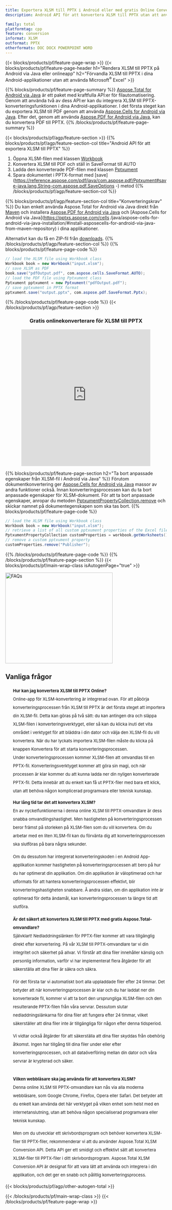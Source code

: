 ```yaml
---
title: Exportera XLSM till PPTX i Android eller med gratis Online Converter
description: Android API för att konvertera XLSM till PPTX utan att använda Microsoft Word eller online. Testa gratis XLSM till PPTX online-omvandlare snabbt innan du integrerar koden.

family: total
platformtag: cpp
feature: conversion
informat: XLSM
outformat: PPTX
otherformats: DOC DOCX POWERPOINT WORD
---
```

{{< blocks/products/pf/feature-page-wrap >}}
{{< blocks/products/pf/feature-page-header h1="Rendera XLSM till PPTX på Android via Java eller onlineapp" h2="Förvandla XLSM till PPTX i dina Android-applikationer utan att använda Microsoft<sup>&reg;</sup> Excel" >}}

{{% blocks/products/pf/feature-page-summary %}}
[Aspose.Total for Android via Java](https://products.aspose.com/total/android-java/) är ett paket med kraftfulla API:er för filautomatisering. Genom att använda två av dess API:er kan du integrera XLSM till PPTX-konverteringsfunktionen i dina Android-applikationer. I det första steget kan du exportera XLSM till PDF genom att använda [Aspose.Cells for Android via Java](https://products.aspose.com/cells/android-java/). Efter det, genom att använda [Aspose.PDF for Android via Java](https://products.aspose.com/pdf/android-java/), kan du konvertera PDF till PPTX. 
{{% /blocks/products/pf/feature-page-summary  %}}

{{< blocks/products/pf/agp/feature-section >}}
{{% blocks/products/pf/agp/feature-section-col title="Android API för att exportera XLSM till PPTX" %}}
1. Öppna XLSM-filen med klassen [Workbook](https://reference.aspose.com/cells/java/com.aspose.cells/Workbook)
2. Konvertera XLSM till PDF och ställ in SaveFormat till AUTO
3. Ladda den konverterade PDF-filen med klassen [Pptxument](https://reference.aspose.com/pdf/java/com.aspose.pdf/Pptxument)
4. Spara dokumentet i PPTX-format med [save](https://reference.aspose.com/pdf/java/com.aspose.pdf/Pptxument#save-java.lang.String-com.aspose.pdf.SaveOptions -) metod
{{% /blocks/products/pf/agp/feature-section-col %}}

{{% blocks/products/pf/agp/feature-section-col title="Konverteringskrav" %}}
Du kan enkelt använda Aspose.Total for Android via Java direkt från [Maven](https://releases.aspose.com/total/java/) och installera [Aspose.PDF for Android via Java](https://pptxs.aspose.com/pdf/androidjava/installation/) och [Aspose.Cells for Android via Java](https://pptxs.aspose.com/cells /java/aspose-cells-for-android-via-java-installation/#install-asposecells-for-android-via-java-from-maven-repository) i dina applikationer.

Alternativt kan du få en ZIP-fil från [downloads](https://releases.aspose.comtotal/androidjava).
{{% /blocks/products/pf/agp/feature-section-col %}}
{{% blocks/products/pf/feature-page-code %}}

```java
// load the XLSM file using Workbook class
Workbook book = new Workbook("input.xlsm");
// save XLSM as PDF
book.save("pdfOutput.pdf", com.aspose.cells.SaveFormat.AUTO);
// load the PDF file using Pptxument class
Pptxument pptxument = new Pptxument("pdfOutput.pdf");
// save pptxument in PPTX format
pptxument.save("output.pptx", com.aspose.pdf.SaveFormat.Pptx);    
```


{{% /blocks/products/pf/feature-page-code %}}
{{< /blocks/products/pf/agp/feature-section >}}

<div class="container-fluid agp-content bg-white aboutfile box-1 vh100 section nopbtm">
<div class=container>
<div class=row>
<div class="demobox tc col-md-12 padding-0" align="center">

<h3>Gratis onlinekonverterare för XLSM till PPTX</h3>

<iframe title="xlsm till pptx Conversion Online Tool" style="border: none; height: 426px;" scrolling="no" src="https://widgets.aspose.cloud/total-conversion/?to=pptx&from=xlsm" id="child-iframe" width="80%"></iframe>

</div></div>
</div></div>

{{% blocks/products/pf/feature-page-section  h2="Ta bort anpassade egenskaper från XLSM-fil i Android via Java" %}}
Förutom dokumentkonvertering ger [Aspose.Cells for Android via Java](https://products.aspose.com/cells/android-java/) massor av andra funktioner också. Innan konverteringsprocessen kan du ta bort anpassade egenskaper för XLSM-dokument. För att ta bort anpassade egenskaper, anropar du metoden [PptxumentPropertyCollection.remove](https://reference.aspose.com/cells/java/com.aspose.cells/pptxumentpropertycollection#remove(java.lang.String)) och skickar namnet på dokumentegenskapen som ska tas bort.
{{% blocks/products/pf/feature-page-code %}}

```java
// load the XLSM file using Workbook class
Workbook book = new Workbook("input.xlsm");
// retrieve a list of all custom pptxument properties of the Excel file
PptxumentPropertyCollection customProperties = workbook.getWorksheets().getCustomPptxumentProperties();
// remove a custom pptxument property
customProperties.remove("Publisher"); 
```

{{% /blocks/products/pf/feature-page-code  %}}
{{% /blocks/products/pf/feature-page-section %}}
{{< blocks/products/pf/main-wrap-class isAutogenPage="true" >}}
<style>.howtolist li{margin-right: 0!important;line-height: 26px;position: relative;margin-bottom: 10px;font-size: 13px;list-style-type: none;}</style>
<div class="col-md-12 tl bg-gray-dark howtolist section">
  <a class="anchor" name="faqpage"></a>
  <div class="container tl dflex" itemscope="" itemtype="https://schema.org/FAQPage">
      <div class="col-md-4 howtosectiongfx">
          <img class="social-panel-hide-on-mobile" src="https://www.groupdocs.cloud/templates/brand/images/groupdocs/conversion/groupdocs_conversion-brand.png" alt="FAQs" width="335" height="283">
      </div>
      <div class="howtosection col-md-8">
          <div>
              <h2>Vanliga frågor</h2>
              <ul>
                  <li itemscope="" itemprop="mainEntity" itemtype="https://schema.org/Question">
                      <div>
                          <span itemprop="name"><b>Hur kan jag konvertera XLSM till PPTX Online?</b></span>
                      </div>
                      <div itemscope="" itemprop="acceptedAnswer" itemtype="https://schema.org/Answer">
                          <span itemprop="text">Online-app för XLSM-konvertering är integrerad ovan. För att påbörja konverteringsprocessen från XLSM till PPTX är det första steget att importera din XLSM-fil. Detta kan göras på två sätt: du kan antingen dra och släppa XLSM-filen i konverteringsverktyget, eller så kan du klicka inuti det vita området i verktyget för att bläddra i din dator och välja den XLSM-fil du vill konvertera. När du har lyckats importera XLSM-filen måste du klicka på knappen Konvertera för att starta konverteringsprocessen. <br />
Under konverteringsprocessen kommer XLSM-filen att omvandlas till en PPTX-fil. Konverteringsverktyget kommer att göra sin magi, och när processen är klar kommer du att kunna ladda ner din nyligen konverterade PPTX-fil. Detta innebär att du enkelt kan få ut PPTX-filer med bara ett klick, utan att behöva någon komplicerad programvara eller teknisk kunskap.</span>
                      </div>
                  </li>
                  <li itemscope="" itemprop="mainEntity" itemtype="https://schema.org/Question">
                      <div>
                          <span itemprop="name"><b>Hur lång tid tar det att konvertera XLSM?</b></span>
                      </div>
                      <div itemscope="" itemprop="acceptedAnswer" itemtype="https://schema.org/Answer">
                          <span itemprop="text">En av nyckelfunktionerna i denna online XLSM till PPTX-omvandlare är dess snabba omvandlingshastighet. Men hastigheten på konverteringsprocessen beror främst på storleken på XLSM-filen som du vill konvertera. Om du arbetar med en liten XLSM-fil kan du förvänta dig att konverteringsprocessen ska slutföras på bara några sekunder.<br />

Om du dessutom har integrerat konverteringskoden i en Android App-applikation kommer hastigheten på konverteringsprocessen att bero på hur du har optimerat din applikation. Om din applikation är väloptimerad och har utformats för att hantera konverteringsprocessen effektivt, blir konverteringshastigheten snabbare. Å andra sidan, om din applikation inte är optimerad för detta ändamål, kan konverteringsprocessen ta längre tid att slutföra.</span>
                      </div>
                  </li>
                  <li itemscope="" itemprop="mainEntity" itemtype="https://schema.org/Question">
                      <div>
                          <span itemprop="name"><b>Är det säkert att konvertera XLSM till PPTX med gratis Aspose.Total-omvandlare?</b></span>
                      </div>
                      <div itemscope="" itemprop="acceptedAnswer" itemtype="https://schema.org/Answer">
                          <span itemprop="text">Självklart! Nedladdningslänken för PPTX-filer kommer att vara tillgänglig direkt efter konvertering. På vår XLSM till PPTX-omvandlare tar vi din integritet och säkerhet på allvar. Vi förstår att dina filer innehåller känslig och personlig information, varför vi har implementerat flera åtgärder för att säkerställa att dina filer är säkra och säkra.<br />

För det första tar vi automatiskt bort alla uppladdade filer efter 24 timmar. Det betyder att när konverteringsprocessen är klar och du har laddat ner din konverterade fil, kommer vi att ta bort den ursprungliga XLSM-filen och den resulterande PPTX-filen från våra servrar. Dessutom slutar nedladdningslänkarna för dina filer att fungera efter 24 timmar, vilket säkerställer att dina filer inte är tillgängliga för någon efter denna tidsperiod.<br />

Vi vidtar också åtgärder för att säkerställa att dina filer skyddas från obehörig åtkomst. Ingen har tillgång till dina filer under eller efter konverteringsprocessen, och all dataöverföring mellan din dator och våra servrar är krypterad och säker.</span>
                      </div>
                  </li>                 
                  <li itemscope="" itemprop="mainEntity" itemtype="https://schema.org/Question">
                      <div>
                          <span itemprop="name"><b>Vilken webbläsare ska jag använda för att konvertera XLSM?</b></span>
                      </div>
                      <div itemscope="" itemprop="acceptedAnswer" itemtype="https://schema.org/Answer">
                          <span itemprop="text">Denna online XLSM till PPTX-omvandlare kan nås via alla moderna webbläsare, som Google Chrome, Firefox, Opera eller Safari. Det betyder att du enkelt kan använda det här verktyget på vilken enhet som helst med en internetanslutning, utan att behöva någon specialiserad programvara eller teknisk kunskap.<br />

Men om du utvecklar ett skrivbordsprogram och behöver konvertera XLSM-filer till PPTX-filer, rekommenderar vi att du använder Aspose.Total XLSM Conversion API. Detta API ger ett smidigt och effektivt sätt att konvertera XLSM-filer till PPTX-filer i ditt skrivbordsprogram. Aspose.Total XLSM Conversion API är designat för att vara lätt att använda och integrera i din applikation, och det ger en snabb och pålitlig konverteringsprocess.</span>
                      </div>
                  </li>
              </ul>
          </div>
      </div>
  </div>
{{< blocks/products/pf/agp/other-autogen-total >}}


{{< /blocks/products/pf/main-wrap-class >}}
{{< /blocks/products/pf/feature-page-wrap >}}